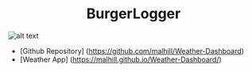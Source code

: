 # <center h1 align="center">BurgerLogger</center>

![alt text](./assets/capture.PNG "Burger Logger")

* [Github Repository] (https://github.com/malhill/Weather-Dashboard)
* [Weather App] (https://malhill.github.io/Weather-Dashboard/)
